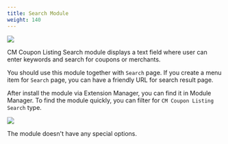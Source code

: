 ```yaml
---
title: Search Module
weight: 140
---
```


![](/images/search_module.jpg)

CM Coupon Listing Search module displays a text field where user can enter keywords and search for coupons or merchants.

You should use this module together with `Search` page. If you create a menu item for `Search` page, you can have a friendly URL for search result page.

After install the module via Extension Manager, you can find it in Module Manager. To find the module quickly, you can filter for `CM Coupon Listing Search` type.

![](/images/search_module_list.jpg)

The module doesn't have any special options.